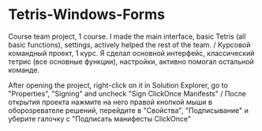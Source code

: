 # Tetris-Windows-Forms

Course team project, 1 course. I made the main interface, basic Tetris (all basic functions), settings, actively helped the rest of the team. /
Курсовой командный проект, 1 курс. Я сделал основной интерфейс, классический тетрис (все основные функции), настройки, активно помогал остальной команде.

After opening the project, right-click on it in Solution Explorer, go to "Properties", "Signing" and uncheck "Sign ClickOnce Manifests" /
После открытия проекта нажмите на него правой кнопкой мыши в оборозревателе решений, перейдите в "Свойства", "Подписывание" и уберите галочку с "Подписать манифесты ClickOnce"
